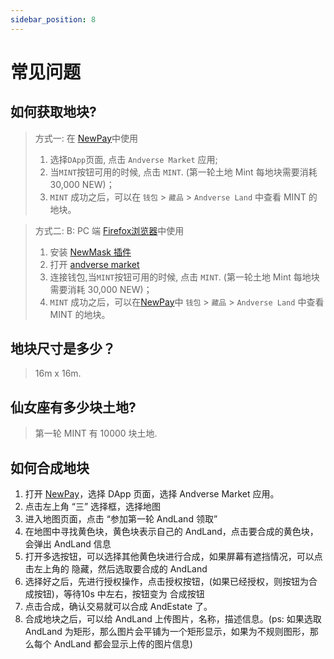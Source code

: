 ```yaml
---
sidebar_position: 8
---
```


# 常见问题

## 如何获取地块?

> 方式一:  在 [NewPay](https://www.newtonproject.org/newpay/)中使用
> 1. 选择`DApp`页面, 点击 `Andverse Market` 应用;
> 2. 当`MINT`按钮可用的时候, 点击 `MINT`. (第一轮土地 Mint 每地块需要消耗 30,000 NEW)；
> 3. `MINT` 成功之后，可以在 `钱包` > `藏品` > `Andverse Land` 中查看 MINT 的地块。


> 方式二: B: PC 端 [Firefox浏览器](https://www.mozilla.org/en-US/firefox/)中使用
> 1. 安装 [NewMask 插件](https://addons.mozilla.org/zh-CN/firefox/addon/newmask/?utm_source=addons.mozilla.org&utm_medium=referral&utm_content=search)
> 2. 打开 [andverse market](https://market.andverse.org)
> 3. 连接钱包,当`MINT`按钮可用的时候, 点击 `MINT`. (第一轮土地 Mint 每地块需要消耗 30,000 NEW)；
> 4. `MINT` 成功之后，可以在[NewPay](https://www.newtonproject.org/newpay/)中 `钱包` > `藏品` > `Andverse Land` 中查看 MINT 的地块。


## 地块尺寸是多少？

> 16m x 16m.



## 仙女座有多少块土地?

> 第一轮 MINT 有 10000 块土地. 


## 如何合成地块
1. 打开 [NewPay](https://www.newtonproject.org/newpay/)，选择 DApp 页面，选择 Andverse Market 应用。
2. 点击左上角 “三” 选择框，选择地图
3. 进入地图页面，点击 “参加第一轮 AndLand 领取”
4. 在地图中寻找黄色块，黄色块表示自己的 AndLand，点击要合成的黄色块，会弹出 AndLand 信息
5. 打开多选按钮，可以选择其他黄色块进行合成，如果屏幕有遮挡情况，可以点击左上角的 隐藏，然后选取要合成的 AndLand
6. 选择好之后，先进行授权操作，点击授权按钮，(如果已经授权，则按钮为合成按钮)，等待10s 中左右，按钮变为 合成按钮
7. 点击合成，确认交易就可以合成 AndEstate 了。
8. 合成地块之后，可以给 AndLand 上传图片，名称，描述信息。(ps: 如果选取 AndLand 为矩形，那么图片会平铺为一个矩形显示，如果为不规则图形，那么每个 AndLand 都会显示上传的图片信息)


